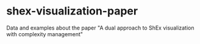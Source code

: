 # shex-visualization-paper
Data and examples about the paper "A dual approach to ShEx visualization with complexity management"
